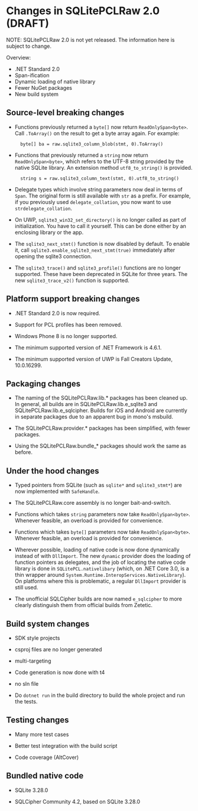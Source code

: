
# Changes in SQLitePCLRaw 2.0 (DRAFT)

NOTE: SQLitePCLRaw 2.0 is not yet released.  The information here is subject to change.

Overview:

- .NET Standard 2.0
- Span-ification
- Dynamic loading of native library
- Fewer NuGet packages
- New build system

## Source-level breaking changes

- Functions previously returned a `byte[]` now return
`ReadOnlySpan<byte>`.  Call `.ToArray()` on the result
to get a byte array again.  For example:

        byte[] ba = raw.sqlite3_column_blob(stmt, 0).ToArray()

- Functions that previously returned a `string` now
return `ReadOnlySpan<byte>`, which refers to the UTF-8
string provided by the native SQLite library.  An
extension method `utf8_to_string()` is provided.

        string s = raw.sqlite3_column_text(stmt, 0).utf8_to_string()

- Delegate types which involve string parameters now
deal in terms of `Span`.  The original form is still
available with `str` as a prefix.  For example, if you
previously used `delegate_collation`, you now want to use
`strdelegate_collation`.

- On UWP, `sqlite3_win32_set_directory()` is no longer
called as part of initialization.  You have to call it yourself.
This can be done either by an enclosing library or the app.

- The `sqlite3_next_stmt()` function is now disabled by default.
To enable it, call `sqlite3.enable_sqlite3_next_stmt(true)` immediately after opening the sqlite3 connection.

- The `sqlite3_trace()` and `sqlite3_profile()` functions are
no longer supported.  These have been deprecated in SQLite
for three years.  The new `sqlite3_trace_v2()` function is
supported.

## Platform support breaking changes

- .NET Standard 2.0 is now required.

- Support for PCL profiles has been removed.

- Windows Phone 8 is no longer supported.

- The minimum supported version of .NET Framework is 4.6.1.

- The minimum supported version of UWP is Fall Creators Update, 10.0.16299.

## Packaging changes

- The naming of the SQLitePCLRaw.lib.* packages has been
cleaned up.  In general, all builds are in SQLitePCLRaw.lib.e_sqlite3 and SQLitePCLRaw.lib.e_sqlcipher.
Builds for iOS and Android are currently in separate packages
due to an apparent bug in mono's msbuild.

- The SQLitePCLRaw.provider.* packages has been simplified,
with fewer packages.

- Using the SQLitePCLRaw.bundle_* packages should work the same
as before.

## Under the hood changes

- Typed pointers from SQLite (such as `sqlite*` and `sqlite3_stmt*`) are now implemented with `SafeHandle`.

- The SQLitePCLRaw.core assembly is no longer bait-and-switch.

- Functions which takes `string` parameters now take `ReadOnlySpan<byte>`.
Whenever feasible, an overload is provided for convenience.

- Functions which takes `byte[]` parameters now take `ReadOnlySpan<byte>`.
Whenever feasible, an overload is provided for convenience.

- Wherever possible, loading of native code is now done
dynamically instead of with `DllImport`.  The new `dynamic` provider
does the loading of function pointers as delegates, and the job of locating 
the native code library is done in `SQLitePCL.nativelibary` (which,
on .NET Core 3.0, is a thin wrapper around `System.Runtime.InteropServices.NativeLibrary`).
On platforms where this is problematic, a regular `DllImport` provider is
still used.

- The unofficial SQLCipher builds are now named `e_sqlcipher` to
more clearly distinguish them from official builds from Zetetic.

## Build system changes

- SDK style projects

- csproj files are no longer generated

- multi-targeting

- Code generation is now done with t4

- no sln file

- Do `dotnet run` in the build directory to build the whole project and run the tests.

## Testing changes

- Many more test cases

- Better test integration with the build script

- Code coverage (AltCover)

## Bundled native code

- SQLite 3.28.0

- SQLCipher Community 4.2, based on SQLite 3.28.0

